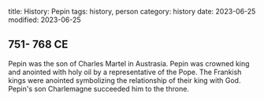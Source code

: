 title: History: Pepin
tags: history, person
category: history
date: 2023-06-25
modified: 2023-06-25


 751-
768 CE
-
Pepin was the son of Charles
Martel in Austrasia. Pepin was crowned king and anointed with holy
oil by a representative of the Pope. The Frankish kings were
anointed symbolizing the relationship of their king with God.
Pepin's son Charlemagne
 succeeded him to the throne.




